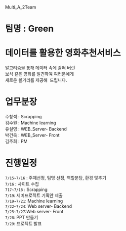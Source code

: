 Multi_A_2Team

# 팀명 : Green 

# 데이터를 활용한 영화추천서비스<br>
알고리즘을 통해 데이터 속에 갇혀 버린 <br>
보석 같은 영화를 발견하여 여러분에게<br> 
새로운 볼거리를 제공해  드립니다.<br>

# 업무분장<br>
주창석 : Scrapping<br>
김수원 : Machine learning<br>
유설영 : WEB_Server- Backend<br>
박건욱 : WEB_Server- Front<br>
김주희 : PM<br>

# 진행일정
`7/15~7/16` : 주제선정, 팀명 선정, 역할분담, 환경 맟추기<br>
`7/16` : 사이트 수집 <br>
`717~7/18` : Scrapping<br>
`7/19`: 세미프로젝트 기획안 제출 <br>
`7/19~7/21`: Machine learning<br>
`7/22~7/24`: Web server- Backend<br>
`7/25~7/27`:Web server- Front<br>
`7/28`: PPT 만들기<br>
`7/29`: 프로젝트 발표 <br>

